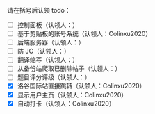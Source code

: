 请在括号后认领 todo：

- [ ] 控制面板（认领人：）
- [ ] 基于剪贴板的账号系统（认领人：Colinxu2020）
- [ ] 后端服务器（认领人：）
- [ ] 防 JC（认领人：）
- [ ] 翻译缩写（认领人：）
- [ ] 从备份站爬取已删除帖子（认领人：）
- [ ] 题目评分评级（认领人：）
- [x] 洛谷国际站直接跳转（认领人：Colinxu2020）
- [x] 显示用户主页（认领人：Colinxu2020）
- [x] 自动打卡（认领人：Colinxu2020）
